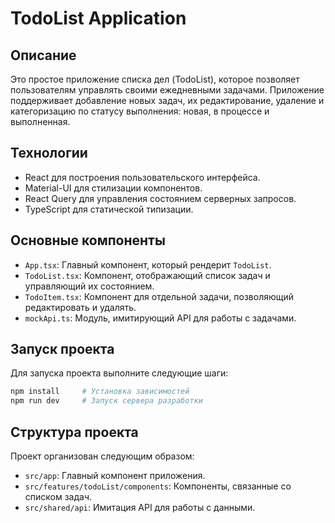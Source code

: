 # TodoList Application

## Описание

Это простое приложение списка дел (TodoList), которое позволяет пользователям управлять своими ежедневными задачами. Приложение поддерживает добавление новых задач, их редактирование, удаление и категоризацию по статусу выполнения: новая, в процессе и выполненная.

## Технологии

- React для построения пользовательского интерфейса.
- Material-UI для стилизации компонентов.
- React Query для управления состоянием серверных запросов.
- TypeScript для статической типизации.

## Основные компоненты

- `App.tsx`: Главный компонент, который рендерит `TodoList`.
- `TodoList.tsx`: Компонент, отображающий список задач и управляющий их состоянием.
- `TodoItem.tsx`: Компонент для отдельной задачи, позволяющий редактировать и удалять.
- `mockApi.ts`: Модуль, имитирующий API для работы с задачами.

## Запуск проекта

Для запуска проекта выполните следующие шаги:

```bash
npm install     # Установка зависимостей
npm run dev     # Запуск сервера разработки
```
## Структура проекта
Проект организован следующим образом:

- `src/app`: Главный компонент приложения.
- `src/features/todoList/components`: Компоненты, связанные со списком задач.
- `src/shared/api`: Имитация API для работы с данными.